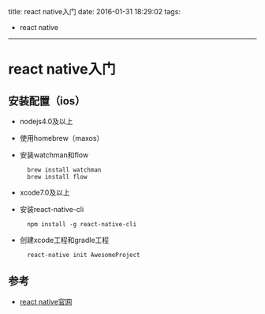 title: react native入门
date: 2016-01-31 18:29:02
tags:
- react native

---

# react native入门

## 安装配置（ios）

* nodejs4.0及以上
* 使用homebrew（maxos）
* 安装watchman和flow

		brew install watchman
		brew install flow
		
* xcode7.0及以上
* 安装react-native-cli

		npm install -g react-native-cli
		
* 创建xcode工程和gradle工程

		react-native init AwesomeProject
		
			
		
	


## 参考

* [react native官网](http://facebook.github.io/react-native/docs/getting-started.html)

